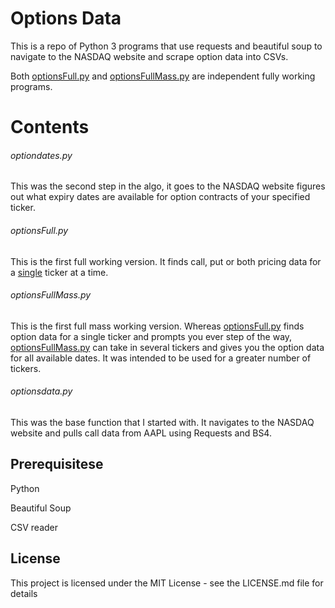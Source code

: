 # Options Data

This is a repo of Python 3 programs that use requests and beautiful soup to navigate to the NASDAQ website and scrape option data into CSVs.

Both <a href="https://github.com/santarini/options-data/blob/master/optionsFull.py">optionsFull.py</a> and <a href="https://github.com/santarini/options-data/blob/master/optionsFullMass.py">optionsFullMass.py</a> are independent fully working programs. 

# Contents

###### optiondates.py

This was the second step in the algo, it goes to the NASDAQ website figures out what expiry dates are available for option contracts of your specified ticker.

###### optionsFull.py

This is the first full working version. It finds call, put or both pricing data for a <u>single</u> ticker at a time.

###### optionsFullMass.py

This is the first full mass working version. Whereas <a href="https://github.com/santarini/options-data/blob/master/optionsFull.py">optionsFull.py</a> finds option data for a single ticker and prompts you ever step of the way, <a href="https://github.com/santarini/options-data/blob/master/optionsFullMass.py">optionsFullMass.py</a> can take in several tickers and gives you the option data for all available dates. It was intended to be used for a greater number of tickers.

###### optionsdata.py

This was the base function that I started with. It navigates to the NASDAQ website and pulls call data from AAPL using Requests and BS4.

## Prerequisitese

Python

Beautiful Soup

CSV reader

## License

This project is licensed under the MIT License - see the LICENSE.md file for details
